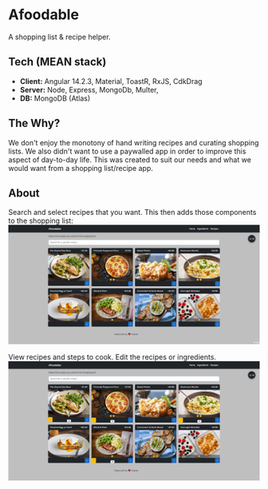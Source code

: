 # Afoodable 

A shopping list & recipe helper.

## Tech (MEAN stack)
* **Client:** Angular 14.2.3, Material, ToastR, RxJS, CdkDrag
* **Server:** Node, Express, MongoDb, Multer, 
* **DB:** MongoDB (Atlas) 

## The Why?
We don't enjoy the monotony of hand writing recipes and curating shopping lists. 
We also didn't want to use a paywalled app in order to improve this aspect of day-to-day life.
This was created to suit our needs and what we would want from a shopping list/recipe app.

## About
Search and select recipes that you want. This then adds those components to the shopping list:
![Recipe Select](recipes-page.gif?raw=true "Recipe Select")

View recipes and steps to cook. Edit the recipes or ingredients.
![Other pages](other-pages.gif?raw=true "Other pages")
